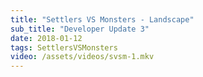 ```yaml
---
title: "Settlers VS Monsters - Landscape"
sub_title: "Developer Update 3"
date: 2018-01-12
tags: SettlersVSMonsters
video: /assets/videos/svsm-1.mkv
---
```

